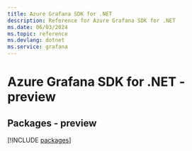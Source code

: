```yaml
---
title: Azure Grafana SDK for .NET
description: Reference for Azure Grafana SDK for .NET
ms.date: 06/03/2024
ms.topic: reference
ms.devlang: dotnet
ms.service: grafana
---
```

# Azure Grafana SDK for .NET - preview
## Packages - preview
[!INCLUDE [packages](grafana-index.md)]
